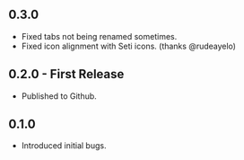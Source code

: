 ## 0.3.0
* Fixed tabs not being renamed sometimes.
* Fixed icon alignment with Seti icons. (thanks @rudeayelo)


## 0.2.0 - First Release
* Published to Github.


## 0.1.0
* Introduced initial bugs.
